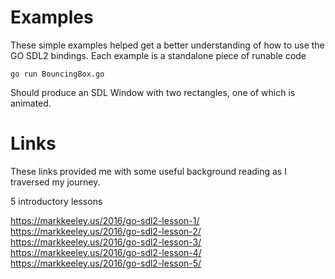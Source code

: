 # Examples

These simple examples helped get a better understanding of how to use the GO SDL2 bindings.
Each example is a standalone piece of runable code

`go run BouncingBox.go`

Should produce an SDL Window with two rectangles, one of which is animated.

# Links

These links provided me with some useful background reading as I traversed my journey.

5 introductory lessons

https://markkeeley.us/2016/go-sdl2-lesson-1/
https://markkeeley.us/2016/go-sdl2-lesson-2/
https://markkeeley.us/2016/go-sdl2-lesson-3/
https://markkeeley.us/2016/go-sdl2-lesson-4/
https://markkeeley.us/2016/go-sdl2-lesson-5/

 